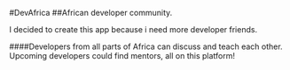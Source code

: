 #DevAfrica
##African developer community. 

I decided to create this app because i need more developer friends. 

####Developers from all parts of Africa can discuss and teach each other. Upcoming developers could find mentors, all on this platform!
